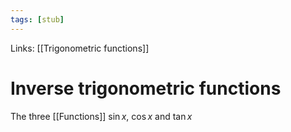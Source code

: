 ```yaml
---
tags: [stub]
---
```


Links: [[Trigonometric functions]]

# Inverse trigonometric functions
The three [[Functions]] $\sin x$, $\cos x$ and $\tan x$ 